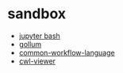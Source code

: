 # sandbox
- [jupyter bash](https://github.com/takluyver/bash_kernel)
- [gollum](https://github.com/gollum/gollum)
- [common-workflow-language](https://github.com/common-workflow-language/common-workflow-language)
- [cwl-viewer](https://view.commonwl.org)
